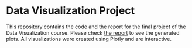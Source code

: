 # Data Visualization Project
This repository contains the code and the report for the final project of the Data Visualization course. Please check
[the report](https://github.com/anushkocharyan/Data_Visualization/blob/master/Project_Report.pdf) to see the generated plots. All visualizations were created using Plotly and are interactive. 
